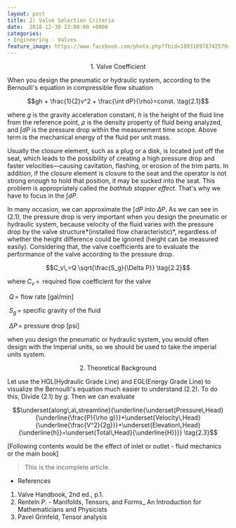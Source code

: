 ```yaml
---
layout: post
title: 2) Valve Selection Criteria
date:  2018-12-30 23:00:00 +0900
categories:
- Engineering - Valves
feature_image: https://www.facebook.com/photo.php?fbid=1893189787425704&set=a.1893187554092594&type=3&theater
---
```




<center>1. Valve Coefficient</center>

When you design the pneumatic or hydraulic system, according to the Bernoulli's equation in compressible flow situation

$$gh + \frac{1}{2}v^2 + \frac{\int dP}{\rho}=const. \tag{2.1}$$ 

where $g​$ is the gravity acceleration constant, $h​$ is the height of the fluid line from the reference point, $\rho​$ is the density property of fluid being analyzed, and $\int dP​$ is the pressure drop within the measurement time scope. Above term is the mechanical energy of the fluid per unit mass. 

Usually the closure element, such as a plug or a disk, is located just off the seat, which leads to the possibility of creating a high pressure drop and faster velocities—causing cavitation, flashing, or erosion of the trim parts. In addition, if the closure element is closure to the seat and the operator is not strong enough to hold that position, it may be sucked into the seat. This problem is appropriately called *the bathtub stopper effect*. That's why we have to focus in the $\int dP$. 

In many occasion, we can approximate the $\int dP$ into $\Delta P$. As we can see in $(2.1)$,  the pressure drop is very important when you design the pneumatic or hydraulic system, because velocity of the fluid varies with the pressure drop by the valve structure*(installed flow characteristic)*, regardless of whether the height difference could be ignored (height can be measured easily). Considering that, the valve coefficients are to evaluate the performance of the valve according to the pressure drop.

$$C_v\,=Q \sqrt{\frac{S_g}{\Delta P}} \tag{2.2}$$

where $C_v\,=\,$ required flow coefficient for the valve

​              $Q\,=$ flow rate [gal/min]

​             $S_g\,=$ specific gravity of the fluid

​           $\Delta P\,=$ pressure drop [psi]

when you design the pneumatic or hydraulic system, you would often design with the  Imperial units, so we should be used to take the imperial units system. 



<center>2. Theoretical Background</center>

Let use the HGL(Hydraulic Grade Line) and EGL(Energy Grade Line) to visualize the Bernoulli's equation much easier to understand $(2.2)$. To do this, Divide $(2.1)$ by $g$. Then we can evaluate

$$\underset{along\,a\,streamline}{\underline{\underset{Pressure\,Head}{\underline{\frac{P}{\rho g}}}+\underset{Velocity\,Head}{\underline{\frac{V^2}{2g}}}+\underset{Elevation\,Head}{\underline{h}}=\underset{Total\,Head}{\underline{H}}}} \tag{2.3}$$ 



[Following contents would be the effect of inlet or outlet - fluid mechanics or the main book]

> This is the incomplete article. 





- References

1. Valve Handbook, 2nd ed., p.1.
2. Renteln P. - Manifolds, Tensors, and Forms_ An Introduction for Mathematicians and Physicists
3. Pavel Grinfeld, Tensor analysis
